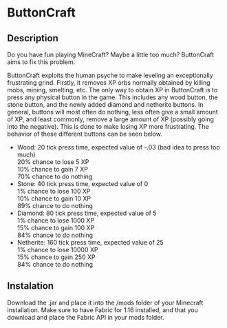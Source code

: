 # ButtonCraft

## Description

Do you have fun playing MineCraft? Maybe a little too much? ButtonCraft aims to fix this problem.

ButtonCraft exploits the human psyche to make leveling an exceptionally frustrating grind. Firstly, it removes XP orbs normally obtained by killing mobs, mining, smelting, etc. The only way to obtain XP in ButtonCraft is to press any physical button in the game. This includes any wood button, the stone button, and the newly added diamond and netherite buttons. In general, buttons will most often do nothing, less often give a small amount of XP, and least commonly, remove a large amount of XP (possibly going into the negative). This is done to make losing XP more frustrating. The behavior of these different buttons can be seen below.

- Wood: 20 tick press time, expected value of -.03 (bad idea to press too much)</br>
      20% chance to lose 5 XP</br>
      10% chance to gain 7 XP</br>
      70% chance to do nothing
- Stone: 40 tick press time, expected value of 0</br>
      1% chance to lose 100 XP</br>
      10% chance to gain 10 XP</br>
      89% chance to do nothing
- Diamond: 80 tick press time, expected value of 5</br>
      1% chance to lose 1000 XP</br>
      15% chance to gain 100 XP</br>
      84% chance to do nothing
- Netherite: 160 tick press time, expected value of 25</br>
      1% chance to lose 10000 XP</br>
      15% chance to gain 250 XP</br>
      84% chance to do nothing

## Instalation

Download the .jar and place it into the /mods folder of your Minecraft installation. Make sure to have Fabric for 1.16 installed, and that you download and place the <a src="https://www.curseforge.com/minecraft/mc-mods/fabric-api/files">Fabric API</a> in your mods folder.